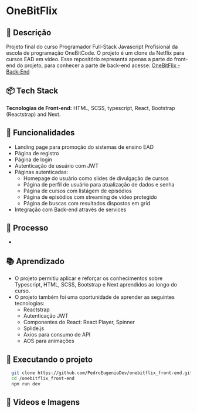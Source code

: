 
# OneBitFlix

## 📃 Descrição

Projeto final do curso Programador Full-Stack Javascript Profisional da escola de programação OneBitCode. O projeto é um clone da Netflix para cursos EAD em vídeo. Esse repositório representa apenas a parte do front-end do projeto, para conhecer a parte de back-end acesse: [OneBitFlix - Back-End](https://github.com/PedroEugenioDev/onebitflix_back-end)

## 📦 Tech Stack

**Tecnologias de Front-end:** HTML, SCSS, typescript, React, Bootstrap (Reactstrap) and Next.

## 🔑 Funcionalidades

- Landing page para promoção do sistemas de ensino EAD 
- Página de registro
- Página de login
- Autenticação de usuário com JWT
- Páginas autenticadas:
    - Homepage do usuário como slides de divulgação de cursos
    - Página de perfil de usuário para atualização de dados e senha
    - Página de cursos com listágem de episódios
    - Página de episódios com streaming de vídeo protegido
    - Página de buscas com resultados dispostos em grid 
- Integração com Back-end através de services

## 💭 Processo

- 

## 📚 Aprendizado

- O projeto permitiu aplicar e reforçar os conhecimentos sobre Typescript, HTML, SCSS, Bootstrap e Next aprendidos ao longo do curso.
- O projeto também foi uma oportunidade de aprender as seguintes tecnologias: 
    - Reactstrap
    - Autenticação JWT
    - Componentes do React: React Player, Spinner
    - Splide.js
    - Axios para consumo de API
    - AOS para animações


## 🚦 Executando o projeto

```bash
  git clone https://github.com/PedroEugenioDev/onebitflix_front-end.git
  cd /onebitflix_front-end
  npm run dev
```


## 📸 Videos e Imagens
